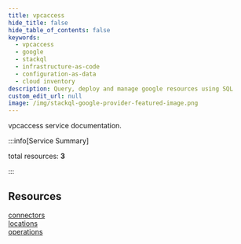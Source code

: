 ```yaml
---
title: vpcaccess
hide_title: false
hide_table_of_contents: false
keywords:
  - vpcaccess
  - google
  - stackql
  - infrastructure-as-code
  - configuration-as-data
  - cloud inventory
description: Query, deploy and manage google resources using SQL
custom_edit_url: null
image: /img/stackql-google-provider-featured-image.png
---
```


vpcaccess service documentation.

:::info[Service Summary]

total resources: __3__  

:::

## Resources
<div class="row">
<div class="providerDocColumn">
<a href="/vpcaccess/connectors/">connectors</a><br />
<a href="/vpcaccess/locations/">locations</a>
</div>
<div class="providerDocColumn">
<a href="/vpcaccess/operations/">operations</a>
</div>
</div>